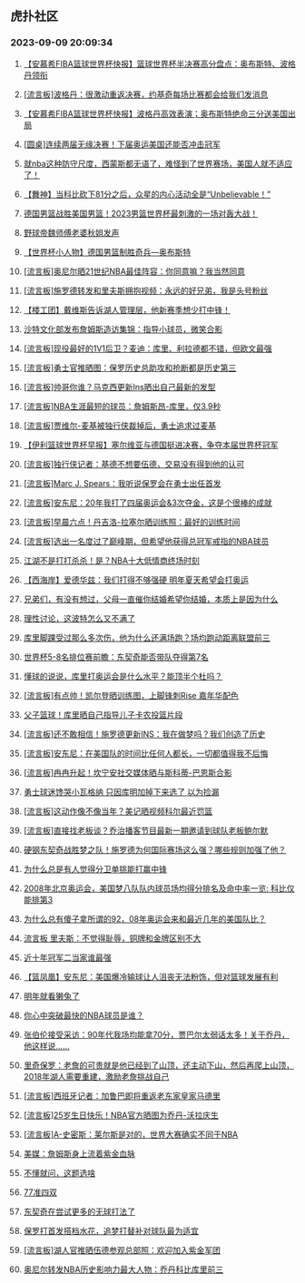## 虎扑社区 
### 2023-09-09 20:09:34

1. [【安慕希FIBA篮球世界杯快报】篮球世界杯半决赛高分盘点：奥布斯特、波格丹领衔](https://bbs.hupu.com/62046656.html)

2. [[流言板]波格丹：很激动重返决赛，约基奇每场比赛都会给我们发消息](https://bbs.hupu.com/62045616.html)

3. [【安慕希FIBA篮球世界杯快报】波格丹高效表演；奥布斯特绝命三分送美国出局](https://bbs.hupu.com/62046079.html)

4. [[圆桌]连续两届无缘决赛！下届奥运美国还能否冲击冠军](https://bbs.hupu.com/62044105.html)

5. [就nba这种防守尺度，西蒙斯都无语了，难怪到了世界赛场，美国人就不适应了！](https://bbs.hupu.com/62044845.html)

6. [【舞神】当科比砍下81分之后，众星的内心活动全是“Unbelievable！”](https://bbs.hupu.com/62045045.html)

7. [德国男篮战胜美国男篮！2023男篮世界杯最刺激的一场对轰大战！](https://bbs.hupu.com/62043330.html)

8. [野球帝魏师傅老婆秋姐发声](https://bbs.hupu.com/62044182.html)

9. [【世界杯小人物】德国男篮制胜奇兵—奥布斯特](https://bbs.hupu.com/62043195.html)

10. [[流言板]奥尼尔晒21世纪NBA最佳阵容：你同意嘛？我当然同意](https://bbs.hupu.com/62047498.html)

11. [[流言板]施罗德转发和里夫斯拥抱视频：永远的好兄弟，我是头号粉丝](https://bbs.hupu.com/62043344.html)

12. [【楼工团】戴维斯告诉湖人管理层，他新赛季想少打中锋！](https://bbs.hupu.com/62046538.html)

13. [沙特文化部发布詹姆斯造访集锦：指导小球员，微笑合影](https://bbs.hupu.com/62044830.html)

14. [[流言板]现役最好的1V1后卫？麦迪：库里、利拉德都不错，但欧文最强](https://bbs.hupu.com/62044040.html)

15. [[流言板]勇士官推晒图：保罗历史总助攻和抢断都是历史第三](https://bbs.hupu.com/62047829.html)

16. [[流言板]帅哥你谁？马克西更新Ins晒出自己最新的发型](https://bbs.hupu.com/62044177.html)

17. [[流言板]NBA生涯最短的球员：詹姆斯昂-库里，仅3.9秒](https://bbs.hupu.com/62042572.html)

18. [[流言板]贾维尔-麦基被独行侠裁掉后，勇士追求过麦基](https://bbs.hupu.com/62042817.html)

19. [【伊利篮球世界杯早报】塞尔维亚与德国挺进决赛，争夺本届世界杯冠军](https://bbs.hupu.com/62040907.html)

20. [[流言板]独行侠记者：基德不想要伍德，交易没有得到他的认可](https://bbs.hupu.com/62042284.html)

21. [[流言板]Marc J. Spears：我听说保罗会在勇士出任首发](https://bbs.hupu.com/62042333.html)

22. [[流言板]安东尼：20年我打了四届奥运会&3次夺金，这是个很棒的成就](https://bbs.hupu.com/62047365.html)

23. [[流言板]早晨六点！丹吉洛-拉塞尔晒训练照：最好的训练时间](https://bbs.hupu.com/62047100.html)

24. [[流言板]选出一名度过了巅峰期，但希望他获得总冠军戒指的NBA球员](https://bbs.hupu.com/62046216.html)

25. [江湖不是打打杀杀！是？NBA十大低情商终场时刻](https://bbs.hupu.com/62047446.html)

26. [【西海岸】爱德华兹：我们打得不够强硬 明年夏天希望会打奥运](https://bbs.hupu.com/62046139.html)

27. [兄弟们，有没有想过，父母一直催你结婚希望你结婚，本质上是因为什么](https://bbs.hupu.com/62043503.html)

28. [理性讨论，这波特怎么又不满了](https://bbs.hupu.com/62047439.html)

29. [库里脚踝受过那么多次伤，他为什么还满场跑？场均跑动距离联盟前三](https://bbs.hupu.com/62048031.html)

30. [世界杯5-8名排位赛前瞻：东契奇能否带队夺得第7名](https://bbs.hupu.com/62042658.html)

31. [懂球的说说，库里打奥运会是什么水平？能顶半个杜吗？](https://bbs.hupu.com/62046808.html)

32. [[流言板]有点帅！凯尔登晒训练图，上脚锋刺Rise 嘉年华配色](https://bbs.hupu.com/62047970.html)

33. [父子篮球！库里晒自己指导儿子卡农投篮片段](https://bbs.hupu.com/62042355.html)

34. [[流言板]还不敢相信！施罗德更新INS：我在做梦吗？我们创造了历史](https://bbs.hupu.com/62043117.html)

35. [[流言板]安东尼：在美国队的时间比任何人都长，一切都值得我不后悔](https://bbs.hupu.com/62044463.html)

36. [[流言板]冉冉升起！坎宁安社交媒体晒与斯科蒂-巴恩斯合影](https://bbs.hupu.com/62047310.html)

37. [勇士球迷馋哭小瓦格纳 只因库明加掉下来选了 以为捡漏](https://bbs.hupu.com/62046466.html)

38. [[流言板]这动作像不像当年？美记晒视频科尔最近罚篮](https://bbs.hupu.com/62047316.html)

39. [[流言板]直接找老板谈？乔治播客节目最新一期邀请到球队老板鲍尔默](https://bbs.hupu.com/62044289.html)

40. [硬钢东契奇战胜梦之队！施罗德为何国际赛场这么强？哪些规则加强了他？](https://bbs.hupu.com/62047253.html)

41. [为什么总是有人觉得分卫单挑能打赢中锋](https://bbs.hupu.com/62048357.html)

42. [2008年北京奥运会，美国梦八队队内球员场均得分排名及命中率一览: 科比仅能排第3](https://bbs.hupu.com/62048059.html)

43. [为什么总有傻子拿所谓的92，08年奥运会来和最近几年的美国队比？](https://bbs.hupu.com/62048515.html)

44. [流言板 里夫斯：不觉得耻辱，铜牌和金牌区别不大](https://bbs.hupu.com/62045667.html)

45. [近十年冠军二当家谁最强](https://bbs.hupu.com/62048197.html)

46. [【篮凤凰】安东尼：美国爆冷输球让人沮丧无法粉饰，但对篮球发展有利](https://bbs.hupu.com/62046714.html)

47. [明年就看獭兔了](https://bbs.hupu.com/62047420.html)

48. [你心中突破最快的NBA球员是谁？](https://bbs.hupu.com/62048151.html)

49. [张伯伦接受采访：90年代我场均能拿70分，贾巴尔太弱话太多！关于乔丹，他这样说……](https://bbs.hupu.com/62046107.html)

50. [里奇保罗：老詹的可贵就是他已经到了山顶，还主动下山，然后再爬上山顶，2018年湖人需要重建，激励老詹挑战自己](https://bbs.hupu.com/62042222.html)

51. [[流言板]西班牙记者：加鲁巴即将重返老东家皇家马德里](https://bbs.hupu.com/62047007.html)

52. [[流言板]25岁生日快乐！NBA官方晒图为乔丹-沃拉庆生](https://bbs.hupu.com/62048839.html)

53. [[流言板]A-史密斯：莱尔斯是对的，世界大赛确实不同于NBA](https://bbs.hupu.com/62042388.html)

54. [美媒：詹姆斯身上流着紫金血脉](https://bbs.hupu.com/62047697.html)

55. [不懂就问，这题选啥](https://bbs.hupu.com/62048709.html)

56. [77准四双](https://bbs.hupu.com/62048276.html)

57. [东契奇在尝试更多的无球打法了](https://bbs.hupu.com/62047518.html)

58. [保罗打首发搭档水花，追梦打替补对球队最为适宜](https://bbs.hupu.com/62047162.html)

59. [[流言板]湖人官推晒伍德参观总部照：欢迎加入紫金军团](https://bbs.hupu.com/62042265.html)

60. [奥尼尔转发NBA历史影响力最大人物：乔丹科比库里前三](https://bbs.hupu.com/62047675.html)

